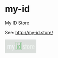 # my-id
My ID Store

See: http://my-id.store/



<img src="https://github.com/donalstar/my-id/blob/master/assets/my-id-store.png" width="100">

